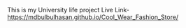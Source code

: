 This is my University life project
Live Link-https://mdbulbulhasan.github.io/Cool_Wear_Fashion_Store/
